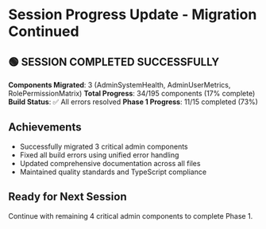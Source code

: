 # Session Progress Update - Migration Continued

## 🟢 SESSION COMPLETED SUCCESSFULLY

**Components Migrated**: 3 (AdminSystemHealth, AdminUserMetrics, RolePermissionMatrix)
**Total Progress**: 34/195 components (17% complete)
**Build Status**: ✅ All errors resolved
**Phase 1 Progress**: 11/15 completed (73%)

## Achievements
- Successfully migrated 3 critical admin components
- Fixed all build errors using unified error handling
- Updated comprehensive documentation across all files
- Maintained quality standards and TypeScript compliance

## Ready for Next Session
Continue with remaining 4 critical admin components to complete Phase 1.